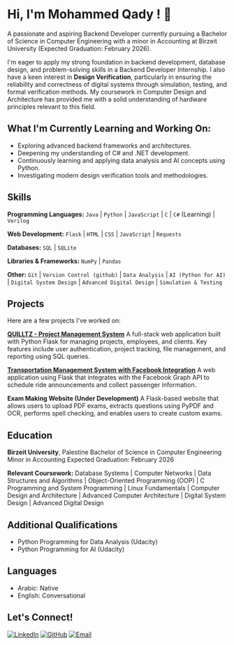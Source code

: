 # Hi, I'm Mohammed Qady ! 👋

A passionate and aspiring Backend Developer currently pursuing a Bachelor of Science in Computer Engineering with a minor in Accounting at Birzeit University (Expected Graduation: February 2026).

I'm eager to apply my strong foundation in backend development, database design, and problem-solving skills in a Backend Developer Internship. I also have a keen interest in **Design Verification**, particularly in ensuring the reliability and correctness of digital systems through simulation, testing, and formal verification methods. My coursework in Computer Design and Architecture has provided me with a solid understanding of hardware principles relevant to this field.

## What I'm Currently Learning and Working On:

* Exploring advanced backend frameworks and architectures.
* Deepening my understanding of C# and .NET development.
* Continuously learning and applying data analysis and AI concepts using Python.
* Investigating modern design verification tools and methodologies.

## Skills

**Programming Languages:**
`Java` | `Python` | `JavaScript` | `C` | `C#` (Learning) | `Verilog`

**Web Development:**
`Flask` | `HTML` | `CSS` | `JavaScript` | `Requests`

**Databases:**
`SQL` | `SQLite`

**Libraries & Frameworks:**
`NumPy` | `Pandas`

**Other:**
`Git` | `Version Control (github)` | `Data Analysis` | `AI (Python for AI)` | `Digital System Design` | `Advanced Digital Design` | `Simulation & Testing`

## Projects

Here are a few projects I've worked on:

**[QUILLTZ - Project Management System](https://github.com/MOQ2/QuillTZ)**
A full-stack web application built with Python Flask for managing projects, employees, and clients. Key features include user authentication, project tracking, file management, and reporting using SQL queries.

**[Transportation Management System with Facebook Integration](https://github.com/MOQ2/Transportation-system-integrated-with-facebook-page)**
A web application using Flask that integrates with the Facebook Graph API to schedule ride announcements and collect passenger information.

**Exam Making Website (Under Development)**
A Flask-based website that allows users to upload PDF exams, extracts questions using PyPDF and OCR, performs spell checking, and enables users to create custom exams.

## Education

**Birzeit University**, Palestine
Bachelor of Science in Computer Engineering
Minor in Accounting
Expected Graduation: February 2026

**Relevant Coursework:**
Database Systems | Computer Networks | Data Structures and Algorithms | Object-Oriented Programming (OOP) | C Programming and System Programming | Linux Fundamentals | Computer Design and Architecture | Advanced Computer Architecture | Digital System Design | Advanced Digital Design

## Additional Qualifications

* Python Programming for Data Analysis (Udacity)
* Python Programming for AI (Udacity)

## Languages

* Arabic: Native
* English: Conversational

## Let's Connect!

[![LinkedIn](https://img.shields.io/badge/-LinkedIn-%230077B5?style=for-the-badge&logo=linkedin&logoColor=white)](https://www.linkedin.com/in/mohammed-o-qady/)
[![GitHub](https://img.shields.io/badge/-GitHub-%23242929?style=for-the-badge&logo=github&logoColor=white)](https://github.com/MOQ2)
[![Email](https://img.shields.io/badge/-Email-%23EA4335?style=for-the-badge&logo=gmail&logoColor=white)](mailto:mohammedoqady@gmail.com)

